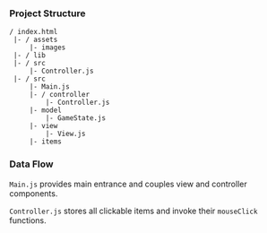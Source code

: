 ### Project Structure
```
/ index.html
 |- / assets
     |- images
 |- / lib
 |- / src
     |- Controller.js
 |- / src
     |- Main.js
     |- / controller
         |- Controller.js
     |- model
         |- GameState.js
     |- view
         |- View.js
     |- items
```

### Data Flow

`Main.js` provides main entrance and couples view and controller components.

`Controller.js` stores all clickable items and invoke their `mouseClick` functions.
